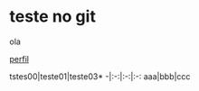# teste no git


ola

[perfil][perfil]


[perfil]: https://github.com/wll8090/

tstes00|teste01|teste03\*
-|:-:|:-:|:-:
aaa|bbb|ccc
